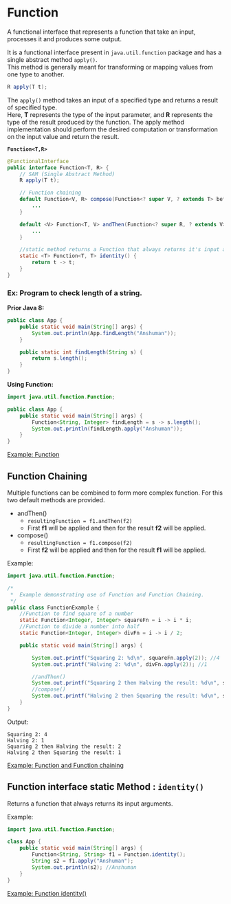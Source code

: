 # Function

A functional interface that represents a function that take an input, processes it and produces some output.

It is a functional interface present in `java.util.function` package and has a single abstract method `apply()`.<br>
This method is generally meant for transforming or mapping values from one type to another.

```java
R apply(T t);
```
The `apply()` method takes an input of a specified type and returns a result of specified type.<br>
Here, **T** represents the type of the input parameter, and **R** represents the type of the result produced by the function. 
The apply method implementation should perform the desired computation or transformation on the input value and return the result.

**`Function<T,R>`**
```java
@FunctionalInterface
public interface Function<T, R> {
    // SAM (Single Abstract Method)
    R apply(T t);

    // Function chaining
    default Function<V, R> compose(Function<? super V, ? extends T> before) {
        ...
    }

    default <V> Function<T, V> andThen(Function<? super R, ? extends V> after) {
        ...
    }

    //static method returns a Function that always returns it's input argument
    static <T> Function<T, T> identity() {
        return t -> t;
    }
}
```

### Ex: Program to check length of a string.

**Prior Java 8:**

```java
public class App {
    public static void main(String[] args) {
        System.out.println(App.findLength("Anshuman"));
    }

    public static int findLength(String s) {
        return s.length();
    }
}
```

**Using Function:**

```java
import java.util.function.Function;

public class App {
    public static void main(String[] args) {
        Function<String, Integer> findLength = s -> s.length();
        System.out.println(findLength.apply("Anshuman"));
    }
}
```
[Example: Function](./FunctionExample.java)

## Function Chaining

Multiple functions can be combined to form more complex function. For this two default methods are provided.
- andThen()
  - `resultingFunction = f1.andThen(f2)`
  - First **f1** will be applied and then for the result **f2** will be applied.
- compose()
    - `resultingFunction = f1.compose(f2)`
    - First **f2** will be applied and then for the result **f1** will be applied.

Example:
```java
import java.util.function.Function;

/*
 *  Example demonstrating use of Function and Function Chaining.
 */
public class FunctionExample {
    //Function to find square of a number
    static Function<Integer, Integer> squareFn = i -> i * i;
    //Function to divide a number into half
    static Function<Integer, Integer> divFn = i -> i / 2;

    public static void main(String[] args) {

        System.out.printf("Squaring 2: %d\n", squareFn.apply(2)); //4
        System.out.printf("Halving 2: %d\n", divFn.apply(2)); //1

        //andThen()
        System.out.printf("Squaring 2 then Halving the result: %d\n", squareFn.andThen(divFn).apply(2)); //2
        //compose()
        System.out.printf("Halving 2 then Squaring the result: %d\n", squareFn.compose(divFn).apply(2)); //1
    }
}
```
Output:
```shell
Squaring 2: 4
Halving 2: 1
Squaring 2 then Halving the result: 2
Halving 2 then Squaring the result: 1
```
[Example: Function and Function chaining](./FunctionAndFunctionChainingExample.java)

## Function interface static Method : `identity()`

Returns a function that always returns its input arguments.

Example:

```java
import java.util.function.Function;

class App {
    public static void main(String[] args) {
        Function<String, String> f1 = Function.identity();
        String s2 = f1.apply("Anshuman");
        System.out.println(s2); //Anshuman
    }
}
```
[Example: Function identity()](./FunctionIdentityExample.java)

